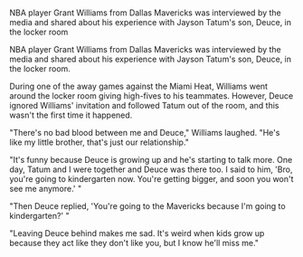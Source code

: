 # 
NBA player Grant Williams from Dallas Mavericks was interviewed by the media and shared about his experience with Jayson Tatum's son, Deuce, in the locker room 
 
NBA player Grant Williams from Dallas Mavericks was interviewed by the media and shared about his experience with Jayson Tatum's son, Deuce, in the locker room.

During one of the away games against the Miami Heat, Williams went around the locker room giving high-fives to his teammates. However, Deuce ignored Williams' invitation and followed Tatum out of the room, and this wasn't the first time it happened.

"There's no bad blood between me and Deuce," Williams laughed. "He's like my little brother, that's just our relationship." 

"It's funny because Deuce is growing up and he's starting to talk more. One day, Tatum and I were together and Deuce was there too. I said to him, 'Bro, you're going to kindergarten now. You're getting bigger, and soon you won't see me anymore.' " 

"Then Deuce replied, 'You're going to the Mavericks because I'm going to kindergarten?' " 

"Leaving Deuce behind makes me sad. It's weird when kids grow up because they act like they don't like you, but I know he'll miss me."